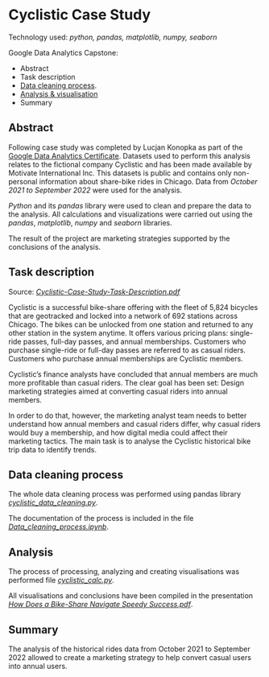 # Cyclistic Case Study

Technology used: *python, pandas, matplotlib, numpy, seaborn*


Google Data Analytics Capstone:
- Abstract
- Task description
- [Data cleaning process](https://github.com/lucjankonopka/cyclistic_case_study/blob/main/Data_cleaning_process.ipynb).
- [Analysis & visualisation](https://github.com/lucjankonopka/cyclistic_case_study/blob/main/How%20Does%20a%20Bike-Share%20%20Navigate%20Speedy%20Success.pdf)
- Summary

## Abstract
Following case study was completed by Lucjan Konopka as part of the [Google Data Analytics Certificate](https://www.credly.com/badges/d8457d2e-06e4-4142-8ea1-4cfd52f24c67/linked_in_profile). 
Datasets used to perform this analysis relates to the fictional company Cyclistic and has been made available by Motivate International Inc. 
This datasets is public and contains only non-personal information about share-bike rides in Chicago.
Data from *October 2021 to September 2022* were used for the analysis.

*Python* and its *pandas* library were used to clean and prepare the data to the analysis. 
All calculations and visualizations were carried out using the *pandas*, *matplotlib*, *numpy* and *seaborn* libraries.

The result of the project are marketing strategies supported by the conclusions of the analysis.

## Task description

Source: [*Cyclistic-Case-Study-Task-Description.pdf*](https://github.com/lucjankonopka/cyclistic_case_study/blob/main/Cyclistic-Case-Study-Task-Description.pdf) 

Cyclistic is a successful bike-share offering with the fleet of 5,824 bicycles that are geotracked and locked into a network of 692 stations across Chicago. 
The bikes can be unlocked from one station and returned to any other station in the system anytime.
It offers various pricing plans: single-ride passes, full-day passes, and annual memberships. 
Customers who purchase single-ride or full-day passes are referred to as casual riders. 
Customers who purchase annual memberships are Cyclistic members.

Cyclistic’s finance analysts have concluded that annual members are much more profitable than casual riders. 
The clear goal has been set: Design marketing strategies aimed at converting casual riders into annual members. 

In order to do that, however, the marketing analyst team needs to better understand how annual members and casual riders differ, why casual riders would buy a membership, and how digital media could affect their marketing tactics. 
The main task is to analyse the Cyclistic historical bike trip data to identify trends.

## Data cleaning process

The whole data cleaning process was performed using pandas library [*cyclistic_data_cleaning.py*](https://github.com/lucjankonopka/cyclistic_case_study/blob/main/cyclistic_data_cleaning.py).

The documentation of the process is included in the file [*Data_cleaning_process.ipynb*](https://github.com/lucjankonopka/cyclistic_case_study/blob/main/Data_cleaning_process.ipynb).

## Analysis

The process of processing, analyzing and creating visualisations was performed file  [*cyclistic_calc.py*](https://github.com/lucjankonopka/cyclistic_case_study/blob/main/cyclistic_calc.py).

All visualisations and conclusions have been compiled in the presentation [*How Does a Bike-Share Navigate Speedy Success.pdf*](https://github.com/lucjankonopka/cyclistic_case_study/blob/main/How%20Does%20a%20Bike-Share%20%20Navigate%20Speedy%20Success.pdf).

## Summary

The analysis of the historical rides data from October 2021 to September 2022 allowed to create a marketing strategy to help convert casual users into annual users. 
